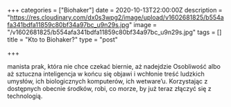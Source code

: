 +++
categories = ["Biohaker"]
date = 2020-10-13T22:00:00Z
description = "https://res.cloudinary.com/dx0s3wpg2/image/upload/v1602681825/b554afa341bdfa11859c80bf34a97bc_u9n29s.jpg"
image = "/v1602681825/b554afa341bdfa11859c80bf34a97bc_u9n29s.jpg"
tags = []
title = "Kto to Biohaker?"
type = "post"

+++

manista prak, która nie chce czekać biernie, aż nadejdzie Osobliwość albo aż sztuczna inteligencja w końcu się objawi i wchłonie treść ludzkich umysłów, ich biologicznych komputerów, ich wetware’u. Korzystając z dostępnych obecnie środków, robi, co morze, by już teraz złączyć się z technologią.